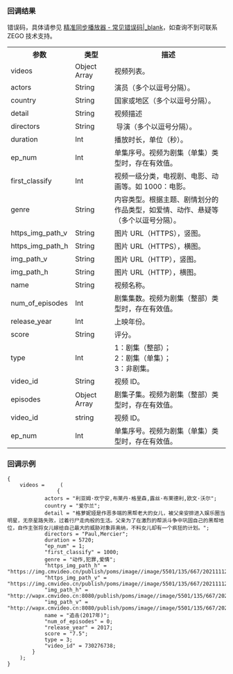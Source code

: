 ### 回调结果

错误码，具体请参见 [精准同步播放器 - 常见错误码\|_blank](!ZegoAccurateSyncMediaPlayerSDK-Common_error_codes)，如查询不到可联系 ZEGO 技术支持。

<table class="collapsible-table" >
  <colgroup>
    <col width="15%">
    <col width="20%">
    <col width="65%">
  </colgroup>
<tbody><tr data-row-level="1">
<th>参数</th>
<th>类型</th>
<th>描述</th>
</tr>
<tr data-row-level="3" data-row-child="true">
<td>videos</td>
<td>Object Array</td>
<td>视频列表。</td>
</tr>
<tr data-row-level="3-1">
<td>actors</td>
<td>String</td>
<td>演员（多个以逗号分隔）。</td>
</tr>
<tr data-row-level="3-2">
<td>country</td>
<td>String</td>
<td>国家或地区（多个以逗号分隔）。</td>
</tr>
<tr data-row-level="3-4">
<td>detail</td>
<td>String</td>
<td>视频描述</td>
</tr>
<tr data-row-level="3-5">
<td>directors</td>
<td>String</td>
<td>&nbsp;导演（多个以逗号分隔）。</td>
</tr>
<tr data-row-level="3-6">
<td>duration</td>
<td>Int</td>
<td>播放时长，单位（秒）。&nbsp;</td>
</tr>
<tr data-row-level="3-7">
<td>ep_num</td>
<td>Int</td>
<td>单集序号。视频为剧集（单集）类型时，存在有效值。</td>
</tr>
<tr data-row-level="3-8">
<td>first_classify</td>
<td>Int</td>
<td>视频一级分类，电视剧、电影、动画等。如 1000：电影。&nbsp;</td>
</tr>
<tr data-row-level="3-9">
<td>genre</td>
<td>String</td>
<td>内容类型。根据主题、剧情划分的作品类型，如爱情、动作、悬疑等（多个以逗号分隔）。</td>
</tr>
<tr data-row-level="3-10">
<td>https_img_path_v</td>
<td>String</td>
<td>图片 URL（HTTPS），竖图。</td>
</tr>
<tr data-row-level="3-11">
<td>https_img_path_h</td>
<td>String</td>
<td>图片 URL（HTTPS），横图。</td>
</tr>
<tr data-row-level="3-12">
<td>img_path_v</td>
<td>String</td>
<td>图片 URL（HTTP），竖图。</td>
</tr>
<tr data-row-level="3-13">
<td>img_path_h</td>
<td>String</td>
<td>图片 URL（HTTP），横图。&nbsp;</td>
</tr>
<tr data-row-level="3-15">
<td>name</td>
<td>String</td>
<td>视频名称。</td>
</tr>
<tr data-row-level="3-16">
<td>num_of_episodes</td>
<td>Int</td>
<td>剧集集数。视频为剧集（整部）类型时，存在有效值。</td>
</tr>
<tr data-row-level="3-17">
<td>release_year</td>
<td>Int</td>
<td>上映年份。&nbsp;</td>
</tr>
<tr data-row-level="3-18">
<td>score</td>
<td>String</td>
<td>评分。</td>
</tr>
<tr data-row-level="3-19">
<td>type</td>
<td>Int</td>
<td>1：剧集（整部）； <br> 2：剧集（单集）； <br> 3：非剧集。</td>
</tr>
<tr data-row-level="3-20">
<td>video_id</td>
<td>String</td>
<td>视频 ID。</td>
</tr>
<tr data-row-level="3-21" data-row-child="true">
<td>episodes</td>
<td>Object Array</td>
<td>剧集子集。视频为剧集（整部）类型时，存在有效值。</td>
</tr>
<tr data-row-level="3-21-1">
<td>video_id</td>
<td>string</td>
<td>视频 ID。</td>
</tr>
<tr data-row-level="3-21-2">
<td>ep_num</td>
<td>Int</td>
<td>单集序号。视频为剧集（单集）类型时，存在有效值。</td>
</tr>
</tbody></table>

### 回调示例

```
{
    videos =     (
                {
            actors = "利亚姆·坎宁安,布莱丹·格里森,露丝·布莱德利,欧文·沃尔";
            country = "爱尔兰";
            detail = "格萝妮娅是作恶多端的黑帮老大的女儿，被父亲安排进入娱乐圈当明星，无奈星路失败，过着行尸走肉般的生活。父亲为了在激烈的帮派斗争中巩固自己的黑帮地位，自作主张将女儿嫁给自己最大的威胁对象菲奥纳，不料女儿却有一个疯狂的计划。";
            directors = "Paul,Mercier";
            duration = 5720;
            "ep_num" = 1;
            "first_classify" = 1000;
            genre = "动作,犯罪,爱情";
            "https_img_path_h" = "https://img.cmvideo.cn/publish/poms/image//image/5501/135/667/202111121605_202008131023591450460_H169_1080.webp";
            "https_img_path_v" = "https://img.cmvideo.cn/publish/poms/image//image/5501/135/667/202111121605_2_V34_1080.webp";
            "img_path_h" = "http://wapx.cmvideo.cn:8080/publish/poms/image//image/5501/135/667/202111121605_202008131023591450460_H169_1080.webp";
            "img_path_v" = "http://wapx.cmvideo.cn:8080/publish/poms/image//image/5501/135/667/202111121605_2_V34_1080.webp";
            name = "追击(2017年)";
            "num_of_episodes" = 0;
            "release_year" = 2017;
            score = "7.5";
            type = 3;
            "video_id" = 730276738;
        }
    );
}
```









